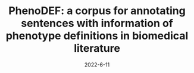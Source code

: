---
title: "PhenoDEF: a corpus for annotating sentences with information of phenotype definitions in biomedical literature"
collection: publications
permalink: /publication/2022-PhenoDEF
date: 2022-6-11
venue: 'Journal of Biomedical Semantics'
paperurl: '/files/pdf/research/PhenoDEF.pdf'
link: 'https://doi.org/10.1186/s13326-022-00272-6'
citation: 'Binkheder, S., Wu, HY., Quinney, S.K. et al. PhenoDEF: a corpus for annotating sentences with information of phenotype definitions in biomedical literature. J Biomed Semant 13, 17 (2022). https://doi.org/10.1186/s13326-022-00272-6'
---